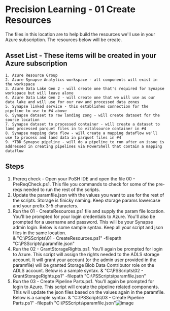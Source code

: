 # Precision Learning - 01 Create Resources

The files in this location are to help build the resources we'll use in your Azure subscription.  The resources below will be create.  


## Asset List - These items will be created in your Azure subscription 
	1. Azure Resource Group
	2. Azure Synapse Analytics workspace - all components will exist in the workspace
	3. Azure Data Lake Gen 2 - will create one that's required for Synapse workspace but will leave alone 
	4. Azure Data Lake Gen 2 - will create one that we will use as our data lake and will use for our raw and processed data zones 
	5. Synapse linked service - this establishes connection for the pipeline to use to #4 above 
	6. Synapse dataset to raw landing zong - will create dataset for the source location 
	7. Synapse dataset to processed container - will create a dataset to land processed parquet files in to vitalsource container in #4
	8. Synapse mapping data flow - will create a mapping dataflow we'll use to process and land data in parquet files in #4
	9. *TBD Synapse pipeline - will do a pipeline to run after an issue is addressed in creating pipelines via PowerShell that contain a mapping dataflow
	

## Steps 
1. Prereq check - Open your PoSH IDE and open the file 00 - PreReqCheck.ps1.  This file you commands to check for some of the pre-reqs needed to run the rest of the scripts.  
2. Update the paramfile.json with the values you want to use for the rest of the scripts.  Storage is finicky naming.  Keep storage params lowercase and your prefix 3-5 characters. 
3. Run the 01 - CreateResources.ps1 file and supply the param file location.  You'll be prompted for your login credentials to Azure.  You'll also be prompted for a username and password.  This will be your Synapse admin login.  Below is some sample syntax.  Keep all your script and json files in the same location.  
	& "C:\PSScripts\01 - CreateResources.ps1" -filepath "C:\PSScripts\paramfile.json"
4. Run the 02 - GrantStorageRights.ps1.  You'll again be prompted for login to Azure.  This script will assign the rights needed to the ADLS storage account.  It will grant your account (or the admin user provided in the paramfile) will be granted Storage Blob Data Contributor role on the ADLS account.  Below is a sample syntax. 
	& "C:\PSScripts\02 - GrantStorageRights.ps1" -filepath "C:\PSScripts\paramfile.json"
5. Run the 03 - Create Pipeline Parts.ps1.  You'll again be prompted for login to Azure.  This script will create the pipeline related components.  This will update the json files based on the values again in the paramfile.  Below is a sample syntax. 
	& "C:\PSScripts\03 - Create Pipeline Parts.ps1" -filepath "C:\PSScripts\paramfile.json"![image](https://user-images.githubusercontent.com/30324719/109405342-a699df00-793d-11eb-8e4a-37e1ae3b718f.png)
